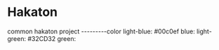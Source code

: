 # Hakaton
common hakaton project
---------color
	light-blue: #00c0ef
			blue: 
	light-green: #32CD32
			green: 

